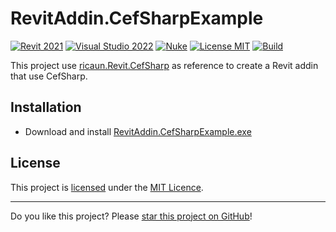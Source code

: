 # RevitAddin.CefSharpExample

[![Revit 2021](https://img.shields.io/badge/Revit-2021+-blue.svg)](../..)
[![Visual Studio 2022](https://img.shields.io/badge/Visual%20Studio-2022-blue)](../..)
[![Nuke](https://img.shields.io/badge/Nuke-Build-blue)](https://nuke.build/)
[![License MIT](https://img.shields.io/badge/License-MIT-blue.svg)](LICENSE)
[![Build](../../actions/workflows/Build.yml/badge.svg)](../../actions)

This project use [ricaun.Revit.CefSharp](https://github.com/ricaun-io/ricaun.Revit.CefSharp) as reference to create a Revit addin that use CefSharp.

## Installation

* Download and install [RevitAddin.CefSharpExample.exe](../../releases/latest/download/RevitAddin.CefSharpExample.zip)

## License

This project is [licensed](LICENSE) under the [MIT Licence](https://en.wikipedia.org/wiki/MIT_License).

---

Do you like this project? Please [star this project on GitHub](../../stargazers)!